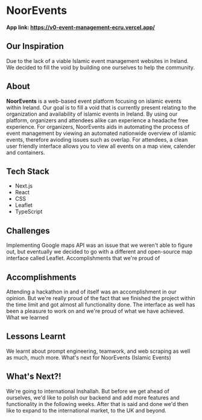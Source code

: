 # NoorEvents

**App link: https://v0-event-management-ecru.vercel.app/**

## Our Inspiration
Due to the lack of a viable Islamic event management websites in Ireland. We decided to fill the void by building one ourselves to help the community.

## About
**NoorEvents** is a web-based event platform focusing on islamic events within Ireland. Our goal is to fill a void that is currently present relating to the organization and availability of islamic events in Ireland. By using our platform, organizers and attendees alike can experience a headache free experience. For organizers, NoorEvents aids in automating the process of event management by viewing an automated nationwide overview of islamic events, therefore avioding issues such as overlap. For attendees, a clean user friendly interface allows you to view all events on a map view, calender and containers. 

## Tech Stack
* Next.js
* React
* CSS
* Leaflet
* TypeScript

## Challenges
Implementing Google maps API was an issue that we weren't able to figure out, but eventually we decided to go with a different and open-source map interface called Leaflet.
Accomplishments that we're proud of

## Accomplishments
Attending a hackathon in and of itself was an accomplishment in our opinion. But we're really proud of the fact that we finished the project within the time limit and got almost all functionality done. The interface as well has been a pleasure to work on and we're proud of what we have achieved.
What we learned

## Lessons Learnt
We learnt about prompt engineering, teamwork, and web scraping as well as much, much more.
What's next for NoorEvents (Islamic Events)

## What's Next?!
We're going to international Inshallah. But before we get ahead of ourselves, we'd like to polish our backend and add more features and functionality in the following weeks. After that is said and done we'd then like to expand to the international market, to the UK and beyond.
